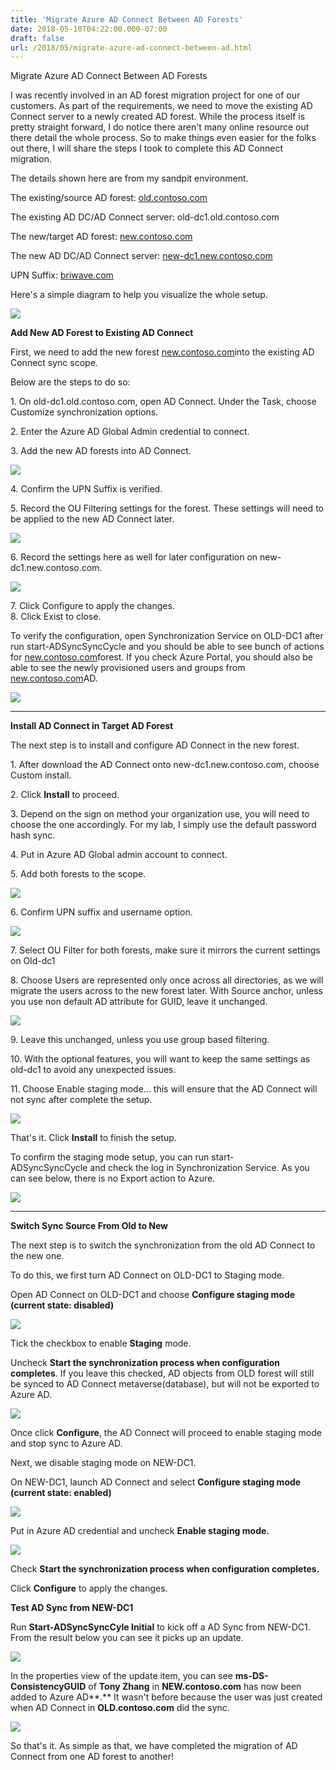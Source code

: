 ```yaml
---
title: 'Migrate Azure AD Connect Between AD Forests'
date: 2018-05-10T04:22:00.000-07:00
draft: false
url: /2018/05/migrate-azure-ad-connect-between-ad.html
---
```


  
Migrate Azure AD Connect Between AD Forests  

  

I was recently involved in an AD forest migration project for one of our customers. As part of the requirements, we need to move the existing AD Connect server to a newly created AD forest. While the process itself is pretty straight forward, I do notice there aren't many online resource out there detail the whole process. So to make things even easier for the folks out there, I will share the steps I took to complete this AD Connect migration.

  

The details shown here are from my sandpit environment. 

The existing/source AD forest: [old.contoso.com](http://old.contoso.com/)

The existing AD DC/AD Connect server: old-dc1.old.contoso.com

The new/target AD forest: [new.contoso.com](http://new.contoso.com/)

The new AD DC/AD Connect server: [new-dc1.new.contoso.com](http://new-dc1.new.contoso.com/)

UPN Suffix: [briwave.com](http://briwave.com/)

  

Here's a simple diagram to help you visualize the whole setup.

[![](https://2.bp.blogspot.com/-MBe5BCiGRP4/WvQqOqpv_LI/AAAAAAAAKB0/i2IyGMQf6N8wEN7USlo3Vz4OAM4MEuE3QCLcBGAs/s400/adconnectmigdiagrm.png)](https://2.bp.blogspot.com/-MBe5BCiGRP4/WvQqOqpv_LI/AAAAAAAAKB0/i2IyGMQf6N8wEN7USlo3Vz4OAM4MEuE3QCLcBGAs/s1600/adconnectmigdiagrm.png)

  

**Add New AD Forest to Existing AD Connect**

  

First, we need to add the new forest [new.contoso.com](http://new.contoso.com/)into the existing AD Connect sync scope.

Below are the steps to do so:  
  
1\. On old-dc1.old.contoso.com, open AD Connect. Under the Task, choose Customize synchronization options.

2\. Enter the Azure AD Global Admin credential to connect.

3\. Add the new AD forests into AD Connect.

[![](https://2.bp.blogspot.com/-9Ovfmq16xeo/WvQq0jrRY3I/AAAAAAAAKB8/MOtA2jXY0bkB59KNZtEZUw7_qUrYBnqwgCLcBGAs/s400/confirmnewad.png)](https://2.bp.blogspot.com/-9Ovfmq16xeo/WvQq0jrRY3I/AAAAAAAAKB8/MOtA2jXY0bkB59KNZtEZUw7_qUrYBnqwgCLcBGAs/s1600/confirmnewad.png)

4\. Confirm the UPN Suffix is verified.

5\. Record the OU Filtering settings for the forest. These settings will need to be applied to the new AD Connect later.  

  

[![](https://4.bp.blogspot.com/-et7Ze8mlOcA/WvQrI_fj-lI/AAAAAAAAKCE/MwzjfYOf17gDDvyiVOhi8MAjjTfiQsu0ACLcBGAs/s400/OUfiltering_old.png)](https://4.bp.blogspot.com/-et7Ze8mlOcA/WvQrI_fj-lI/AAAAAAAAKCE/MwzjfYOf17gDDvyiVOhi8MAjjTfiQsu0ACLcBGAs/s1600/OUfiltering_old.png)

  

6\. Record the settings here as well for later configuration on new-dc1.new.contoso.com.  

[![](https://2.bp.blogspot.com/-IGhcRbpOvzs/WvQrJAl32bI/AAAAAAAAKCI/SlBdFUVaFKYPTrrT0ATQtY9CeshJ4PwfQCEwYBhgL/s400/option_old.png)](https://2.bp.blogspot.com/-IGhcRbpOvzs/WvQrJAl32bI/AAAAAAAAKCI/SlBdFUVaFKYPTrrT0ATQtY9CeshJ4PwfQCEwYBhgL/s1600/option_old.png)

7\. Click Configure to apply the changes.  
8\. Click Exist to close.  
  

To verify the configuration, open Synchronization Service on OLD-DC1 after run start-ADSyncSyncCycle and you should be able to see bunch of actions for [new.contoso.com](http://new.contoso.com/)forest. If you check Azure Portal, you should also be able to see the newly provisioned users and groups from [new.contoso.com](http://new.contoso.com/)AD.

[![](https://4.bp.blogspot.com/-MAtvQdL0nq4/WvQrg_kAtrI/AAAAAAAAKCU/K4LWNXgtJYwMIZibaIaQBoXjZSUnhwRqgCLcBGAs/s400/syncresult_old.png)](https://4.bp.blogspot.com/-MAtvQdL0nq4/WvQrg_kAtrI/AAAAAAAAKCU/K4LWNXgtJYwMIZibaIaQBoXjZSUnhwRqgCLcBGAs/s1600/syncresult_old.png)

  

* * *

**Install AD Connect in Target AD Forest**

The next step is to install and configure AD Connect in the new forest.

1\. After download the AD Connect onto new-dc1.new.contoso.com, choose Custom install. 

2\. Click **Install** to proceed.

3\. Depend on the sign on method your organization use, you will need to choose the one accordingly. For my lab, I simply use the default password hash sync.

4\. Put in Azure AD Global admin account to connect.

5\. Add both forests to the scope.  

[![](https://2.bp.blogspot.com/-L76X_H6cKnY/Wvq_hiXc7OI/AAAAAAAAKCw/p2uTlDEXIX4KzEt9eN_OmGZAHmGdZpsCQCLcBGAs/s400/syncbothad.png)](https://2.bp.blogspot.com/-L76X_H6cKnY/Wvq_hiXc7OI/AAAAAAAAKCw/p2uTlDEXIX4KzEt9eN_OmGZAHmGdZpsCQCLcBGAs/s1600/syncbothad.png)

  

6\. Confirm UPN suffix and username option.  

[![](https://2.bp.blogspot.com/-E_6MR7i2s8g/Wvq_tnsjujI/AAAAAAAAKC0/0_mNpsCs3PYlB6OFQuQxTLvLDxGJOoT7gCLcBGAs/s400/confirmupn.png)](https://2.bp.blogspot.com/-E_6MR7i2s8g/Wvq_tnsjujI/AAAAAAAAKC0/0_mNpsCs3PYlB6OFQuQxTLvLDxGJOoT7gCLcBGAs/s1600/confirmupn.png)

  

7\. Select OU Filter for both forests, make sure it mirrors the current settings on Old-dc1

8\. Choose Users are represented only once across all directories, as we will migrate the users across to the new forest later. With Source anchor, unless you use non default AD attribute for GUID, leave it unchanged.  

[![](https://3.bp.blogspot.com/-L-QJlB44SME/Wvq_-cgeEOI/AAAAAAAAKDA/3vm3Fynoqkg9dSj7xLLvx1MnrEIYUPoxgCLcBGAs/s400/uniqueiduser.png)](https://3.bp.blogspot.com/-L-QJlB44SME/Wvq_-cgeEOI/AAAAAAAAKDA/3vm3Fynoqkg9dSj7xLLvx1MnrEIYUPoxgCLcBGAs/s1600/uniqueiduser.png)

  
9\. Leave this unchanged, unless you use group based filtering.

10\. With the optional features, you will want to keep the same settings as old-dc1 to avoid any unexpected issues.

11\. Choose Enable staging mode... this will ensure that the AD Connect will not sync after complete the setup.  

[![](https://3.bp.blogspot.com/-Et1c-QXfgrw/WvrAM0PFtSI/AAAAAAAAKDE/6D6jxjHQTLUdu2nTTg2_eWilF816k2FnwCLcBGAs/s400/enablestaging.png)](https://3.bp.blogspot.com/-Et1c-QXfgrw/WvrAM0PFtSI/AAAAAAAAKDE/6D6jxjHQTLUdu2nTTg2_eWilF816k2FnwCLcBGAs/s1600/enablestaging.png)

  

That's it. Click **Install** to finish the setup.

To confirm the staging mode setup, you can run start-ADSyncSyncCycle and check the log in Synchronization Service. As you can see below, there is no Export action to Azure.  

[![](https://2.bp.blogspot.com/-qEidzOAp2cI/WvrAfqPW1FI/AAAAAAAAKDQ/be-0b0t0FDErRb88BMg-Kya51er9dd13wCLcBGAs/s400/noexport.png)](https://2.bp.blogspot.com/-qEidzOAp2cI/WvrAfqPW1FI/AAAAAAAAKDQ/be-0b0t0FDErRb88BMg-Kya51er9dd13wCLcBGAs/s1600/noexport.png)

  

* * *

**Switch Sync Source From Old to New**

The next step is to switch the synchronization from the old AD Connect to the new one.

To do this, we first turn AD Connect on OLD-DC1 to Staging mode.

Open AD Connect on OLD-DC1 and choose **Configure staging mode (current state: disabled)**

[![](https://1.bp.blogspot.com/-AJXc1ExQ3qw/WvrAz358GZI/AAAAAAAAKDY/QNv15k2dgD0tSQWjjkb5ThsH41M7eS91wCEwYBhgL/s400/enablestagingonold.png)](https://1.bp.blogspot.com/-AJXc1ExQ3qw/WvrAz358GZI/AAAAAAAAKDY/QNv15k2dgD0tSQWjjkb5ThsH41M7eS91wCEwYBhgL/s1600/enablestagingonold.png)

  

Tick the checkbox to enable **Staging** mode.

Uncheck **Start the synchronization process when configuration completes**. If you leave this checked, AD objects from OLD forest will still be synced to AD Connect metaverse(database), but will not be exported to Azure AD.

[![](https://3.bp.blogspot.com/-5YEPYd9peUI/WvrBP_HuZRI/AAAAAAAAKDg/hbBA4314cjwd4JFQJ64S-WLxgZShr_RfACLcBGAs/s400/unchecksync.png)](https://3.bp.blogspot.com/-5YEPYd9peUI/WvrBP_HuZRI/AAAAAAAAKDg/hbBA4314cjwd4JFQJ64S-WLxgZShr_RfACLcBGAs/s1600/unchecksync.png)

  

Once click **Configure**, the AD Connect will proceed to enable staging mode and stop sync to Azure AD.

Next, we disable staging mode on NEW-DC1. 

On NEW-DC1, launch AD Connect and select **Configure staging mode (current state: enabled)**

[![](https://4.bp.blogspot.com/-vZK2Akb0T7o/WvrBc1OIOvI/AAAAAAAAKDk/bLFeqYR5VbQU1yy_iBVBwr7NkIzICq6XACLcBGAs/s400/disablestaging.png)](https://4.bp.blogspot.com/-vZK2Akb0T7o/WvrBc1OIOvI/AAAAAAAAKDk/bLFeqYR5VbQU1yy_iBVBwr7NkIzICq6XACLcBGAs/s1600/disablestaging.png)

  

Put in Azure AD credential and uncheck **Enable staging mode.**  
  

[![](https://4.bp.blogspot.com/-BPdmo4bmZFQ/WvrBxNTJBmI/AAAAAAAAKDw/yOHF5vsQUc8Vfm5FFExB6eThH2X8kIz5gCLcBGAs/s400/uncheckstaging.png)](https://4.bp.blogspot.com/-BPdmo4bmZFQ/WvrBxNTJBmI/AAAAAAAAKDw/yOHF5vsQUc8Vfm5FFExB6eThH2X8kIz5gCLcBGAs/s1600/uncheckstaging.png)

Check **Start the synchronization process when configuration completes.**

Click **Configure** to apply the changes.  
  

  

**Test AD Sync from NEW-DC1**

  

Run **Start-ADSyncSyncCyle Initial** to kick off a AD Sync from NEW-DC1. From the result below you can see it picks up an update.

[![](https://2.bp.blogspot.com/-c5EQoA1eCa4/WvrB7BQFrWI/AAAAAAAAKD0/ZoF4rUz-GgA5FqzLrEED9a81OaTyAV48gCLcBGAs/s400/synctestresult.png)](https://2.bp.blogspot.com/-c5EQoA1eCa4/WvrB7BQFrWI/AAAAAAAAKD0/ZoF4rUz-GgA5FqzLrEED9a81OaTyAV48gCLcBGAs/s1600/synctestresult.png)

  

In the properties view of the update item, you can see **ms-DS-ConsistencyGUID** of **Tony Zhang** in **NEW.contoso.com** has now been added to Azure AD**.** It wasn't before because the user was just created when AD Connect in **OLD.contoso.com** did the sync.

[![](https://2.bp.blogspot.com/-XK4fEcPEUGo/WvrCEzN_83I/AAAAAAAAKD8/f-k8ZjfyoekrFr04_J9Da5xl9xoQLVrhQCLcBGAs/s400/syncoutput.png)](https://2.bp.blogspot.com/-XK4fEcPEUGo/WvrCEzN_83I/AAAAAAAAKD8/f-k8ZjfyoekrFr04_J9Da5xl9xoQLVrhQCLcBGAs/s1600/syncoutput.png)

  

So that's it. As simple as that, we have completed the migration of AD Connect from one AD forest to another!